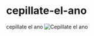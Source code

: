 # cepillate-el-ano
cepillate el ano
![Cepillate el ano](https://avatars.githubusercontent.com/u/61841575?s=96&v=4)
